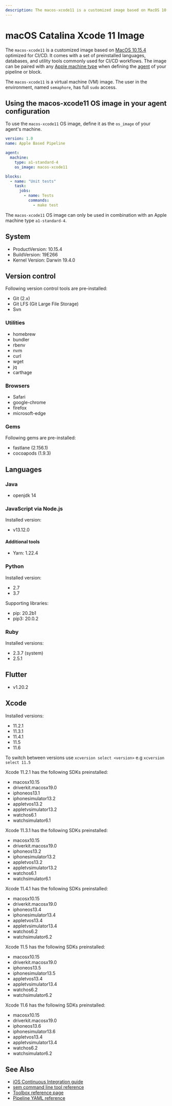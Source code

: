 ```yaml
---
description: The macos-xcode11 is a customized image based on MacOS 10.15.4 optimized for CI/CD. It is a virtual machine (VM) image and here is how to use it.
---
```


# macOS Catalina Xcode 11 Image

The `macos-xcode11` is a customized image based on [MacOS 10.15.4][catalina-release-notes]
optimized for CI/CD. It comes with a set of preinstalled languages, databases,
and utility tools commonly used for CI/CD workflows. The image can be paired
with any [Apple machine type][machine-types] when defining the [agent][agent]
of your pipeline or block.

The `macos-xcode11` is a virtual machine (VM) image. The user in the environment,
named `semaphore`, has full `sudo` access.

## Using the macos-xcode11 OS image in your agent configuration

To use the `macos-xcode11` OS image, define it as the `os_image` of your agent's
machine.

``` yaml
version: 1.0
name: Apple Based Pipeline

agent:
  machine:
    type: a1-standard-4
    os_image: macos-xcode11

blocks:
  - name: "Unit tests"
    task:
      jobs:
        - name: Tests
          commands:
            - make test
```

The `macos-xcode11` OS image can only be used in combination with an Apple
machine type `a1-standard-4`.

## System

- ProductVersion: 10.15.4
- BuildVersion: 19E266
- Kernel Version: Darwin 19.4.0

## Version control

Following version control tools are pre-installed:

- Git (2.x)
- Git LFS (Git Large File Storage)
- Svn

### Utilities

- homebrew
- bundler
- rbenv
- nvm
- curl
- wget
- jq
- carthage

### Browsers

- Safari
- google-chrome
- firefox
- microsoft-edge

### Gems

Following gems are pre-installed:

- fastlane (2.156.1)
- cocoapods (1.9.3)

## Languages

### Java

- openjdk 14

### JavaScript via Node.js

Installed version:

- v13.12.0

#### Additional tools

- Yarn: 1.22.4

### Python

Installed version:

- 2.7
- 3.7

Supporting libraries:

- pip: 20.2b1
- pip3: 20.0.2

### Ruby

Installed versions:

- 2.3.7 (system)
- 2.5.1

## Flutter

- v1.20.2

## Xcode

Installed versions:

- 11.2.1
- 11.3.1
- 11.4.1
- 11.5
- 11.6

To switch between versions use `xcversion select <version>` e.g `xcversion select 11.5`

Xcode 11.2.1 has the following SDKs preinstalled:

- macosx10.15
- driverkit.macosx19.0
- iphoneos13.1
- iphonesimulator13.2
- appletvos13.2
- appletvsimulator13.2
- watchos6.1
- watchsimulator6.1

Xcode 11.3.1 has the following SDKs preinstalled:

- macosx10.15
- driverkit.macosx19.0
- iphoneos13.2
- iphonesimulator13.2
- appletvos13.2
- appletvsimulator13.2
- watchos6.1
- watchsimulator6.1

Xcode 11.4.1 has the following SDKs preinstalled:

- macosx10.15
- driverkit.macosx19.0
- iphoneos13.4
- iphonesimulator13.4
- appletvos13.4
- appletvsimulator13.4
- watchos6.2
- watchsimulator6.2

Xcode 11.5 has the following SDKs preinstalled:

- macosx10.15
- driverkit.macosx19.0
- iphoneos13.5
- iphonesimulator13.5
- appletvos13.4
- appletvsimulator13.4
- watchos6.2
- watchsimulator6.2

Xcode 11.6 has the following SDKs preinstalled:

- macosx10.15
- driverkit.macosx19.0
- iphoneos13.6
- iphonesimulator13.6
- appletvos13.4
- appletvsimulator13.4
- watchos6.2
- watchsimulator6.2


## See Also

- [iOS Continuous Integration guide][ios-guide]
- [sem command line tool reference](https://docs.semaphoreci.com/reference/sem-command-line-tool/)
- [Toolbox reference page](https://docs.semaphoreci.com/reference/toolbox-reference/)
- [Pipeline YAML reference](https://docs.semaphoreci.com/reference/pipeline-yaml-reference/)

[catalina-release-notes]: https://developer.apple.com/documentation/macos_release_notes/macos_catalina_10_15_4_release_notes
[machine-types]: https://docs.semaphoreci.com/ci-cd-environment/machine-types/
[beta-form]: https://semaphoreci.com/product/ios
[agent]: https://docs.semaphoreci.com/reference/pipeline-yaml-reference/#agent
[ios-guide]: https://docs.semaphoreci.com/examples/ios-continuous-integration-with-xcode/
